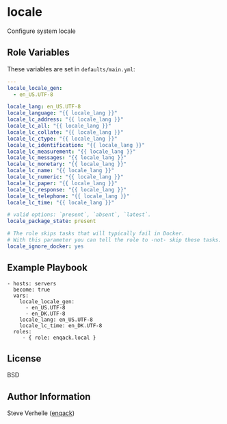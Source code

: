 locale
======

Configure system locale


Role Variables
--------------

These variables are set in `defaults/main.yml`:
```yaml
---
locale_locale_gen:
  - en_US.UTF-8

locale_lang: en_US.UTF-8
locale_language: "{{ locale_lang }}"
locale_lc_address: "{{ locale_lang }}"
locale_lc_all: "{{ locale_lang }}"
locale_lc_collate: "{{ locale_lang }}"
locale_lc_ctype: "{{ locale_lang }}"
locale_lc_identification: "{{ locale_lang }}"
locale_lc_measurement: "{{ locale_lang }}"
locale_lc_messages: "{{ locale_lang }}"
locale_lc_monetary: "{{ locale_lang }}"
locale_lc_name: "{{ locale_lang }}"
locale_lc_numeric: "{{ locale_lang }}"
locale_lc_paper: "{{ locale_lang }}"
locale_lc_response: "{{ locale_lang }}"
locale_lc_telephone: "{{ locale_lang }}"
locale_lc_time: "{{ locale_lang }}"

# valid options: `present`, `absent`, `latest`.
locale_package_state: present

# The role skips tasks that will typically fail in Docker.
# With this parameter you can tell the role to -not- skip these tasks.
locale_ignore_docker: yes

```


Example Playbook
----------------

    - hosts: servers
      become: true
      vars:
        locale_locale_gen:
          - en_US.UTF-8
          - en_DK.UTF-8
        locale_lang: en_US.UTF-8
        locale_lc_time: en_DK.UTF-8
      roles:
         - { role: enqack.local }


License
-------

BSD


Author Information
------------------

Steve Verhelle ([enqack](https://github.com/enqack))
